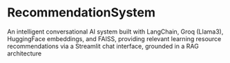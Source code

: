 # RecommendationSystem
An intelligent conversational AI system built with LangChain, Groq (Llama3), HuggingFace embeddings, and FAISS, providing relevant learning resource recommendations via a Streamlit chat interface, grounded in a RAG architecture
